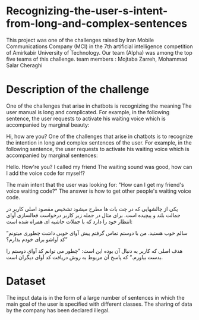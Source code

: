# Recognizing-the-user-s-intent-from-long-and-complex-sentences
This project was one of the challenges raised by Iran Mobile Communications Company (MCI) in the 7th artificial intelligence competition of Amirkabir University of Technology.
Our team (Alpha) was among the top five teams of this challenge.
team members :
Mojtaba Zarreh,
Mohammad Salar Cheraghi

# Description of the challenge
One of the challenges that arise in chatbots is recognizing the meaning
The user manual is long and complicated. For example, in the following sentence, the user requests to activate his waiting voice
which is accompanied by marginal beauty:

Hi, how are you?
One of the challenges that arise in chatbots is to recognize the intention in long and complex sentences of the user.
For example, in the following sentence, the user requests to activate his waiting voice
which is accompanied by marginal sentences:

Hello. How're you?
I called my friend
The waiting sound was good, how can I add the voice code for myself?

The main intent that the user was looking for:
"How can I get my friend's voice waiting code?"
The answer is how to get other people's waiting voice code.

یکی از چالشهایی که در چت بات ها مطرح میشود تشخیص مقصود اصلی کاربر در جمالت بلند و پیچیده است. 
برای مثال در جمله زیر کاربر درخواست فعالسازی آوای انتظار خود را دارد که با جملات حاشیه ای همراه شده است:

”سالم خوب هستید. من با دوستم تماس گرفتم پیش آوای خوبی داشت چطوری میتونم کد آواشو برای خودم
بذارم؟“

هدف اصلی که کاربر به دنبال آن بوده این است:
”چطور می توانم کد آوای دوستم را بدست بیاورم.“ 
که پاسخ آن مربوط به روش دریافت کد آوای دیگران است.

# Dataset
The input data is in the form of a large number of sentences in which the main goal of the user is specified with different classes.
The sharing of data by the company has been declared illegal.
